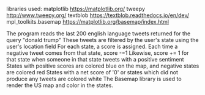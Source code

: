 libraries used:
matplotlib https://matplotlib.org/
tweepy http://www.tweepy.org/
textblob https://textblob.readthedocs.io/en/dev/
mpl_toolkits.basemap https://matplotlib.org/basemap/index.html


The program reads the last 200 english language tweets returned for the query "donald trump"
These tweets are filtered by the user's state using the user's location field
For each state, a score is assigned. Each time a negative tweet comes from that state, score -=1
Likewise, score += 1 for that state when someone in that state tweets with a positive sentiment
States with positive scores are colored blue on the map, and negative states are colored red
States with a net score of '0' or states which did not produce any tweets are colored white
The Basemap library is used to render the US map and color in the states.
